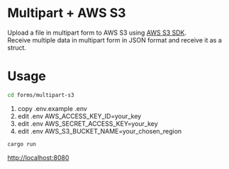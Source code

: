 # Multipart + AWS S3

Upload a file in multipart form to AWS S3 using [AWS S3 SDK](https://crates.io/crates/aws-sdk-s3).  
Receive multiple data in multipart form in JSON format and receive it as a struct.

# Usage

```sh
cd forms/multipart-s3
```

1. copy .env.example .env
1. edit .env AWS_ACCESS_KEY_ID=your_key
1. edit .env AWS_SECRET_ACCESS_KEY=your_key
1. edit .env AWS_S3_BUCKET_NAME=your_chosen_region

```sh
cargo run
```

<http://localhost:8080>
